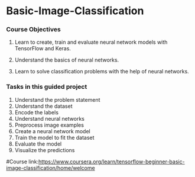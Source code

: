 # Basic-Image-Classification

### Course Objectives
1. Learn to create, train and evaluate neural network models with TensorFlow and Keras.

2. Understand the basics of neural networks.

3. Learn to solve classification problems with the help of neural networks.

### Tasks in this guided project

1. Understand the problem statement
2. Understand the dataset
3. Encode the labels
4. Understand neural networks
5. Preprocess image examples
6. Create a neural network model
7. Train the model to fit the dataset
8. Evaluate the model
9. Visualize the predictions

#Course link:https://www.coursera.org/learn/tensorflow-beginner-basic-image-classification/home/welcome
